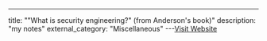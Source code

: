 ---
title: ""What is security engineering?" (from Anderson's book)"
description: "my notes"
external_category: "Miscellaneous"
---[Visit Website](https://www.cl.cam.ac.uk/~rja14/Papers/SEv3-ch1-dec18.pdf)

